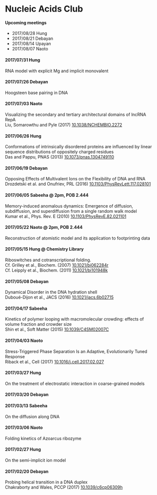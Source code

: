 # Nucleic Acids Club

#### Upcoming meetings
 + 2017/08/28 Hung
 + 2017/08/21 Debayan
 + 2017/08/14 Upayan
 + 2017/08/07 Naoto
 

#### 2017/07/31 Hung
RNA model with explicit Mg and implicit monovalent
 
#### 2017/07/26 Debayan
Hoogsteen base pairing in DNA

#### 2017/07/03 Naoto
Visualizing the secondary and tertiary architectural domains of lncRNA RepA  
Liu, Somarowthu and Pyle (2017) [10.1038/NCHEMBIO.2272](http://dx.doi.org/10.1038/NCHEMBIO.2272)
 
#### 2017/06/26 Hung
Conformations of intrinsically disordered proteins are influenced by linear sequence distributions of oppositely charged residues  
Das and Pappu, PNAS (2013) [10.1073/pnas.1304749110](http://dx.doi.org/10.1073/pnas.1304749110)

#### 2017/06/19 Debayan
Opposing Effects of Multivalent Ions on the Flexibility of DNA and RNA  
Drozdetski et al. and Onufriev, PRL (2016) [10.1103/PhysRevLett.117.028101](http://dx.doi.org/10.1103/PhysRevLett.117.028101)

#### 2017/06/05 Sabeeha @ 2pm, POB 2.444
Memory-induced anomalous dynamics: Emergence of diffusion, subdiffusion, and superdiffusion from a single random walk model  
Kumar et al., Phys. Rev. E (2010) [10.1103/PhysRevE.82.021101](http://dx.doi.org/10.1103/PhysRevE.82.021101)

#### 2017/05/22 Naoto @ 2pm, POB 2.444
Reconstruction of atomistic model and its application to footprinting data
 
#### 2017/05/15 Hung @ Chemistry Library
Riboswitches and cotranscriptional folding.  
Cf. Grilley et al., Biochem. (2007) [10.1021/bi062284r](http://dx.doi.org/10.1021/bi062284r)  
Cf. Leipply et al., Biochem. (2011) [10.1021/bi101948k](http://dx.doi.org/10.1021/bi101948k)

#### 2017/05/08 Debayan
Dynamical Disorder in the DNA hydration shell  
Duboué-Dijon et al., JACS (2016) [10.1021/jacs.6b02715](http://dx.doi.org/10.1021/jacs.6b02715)

#### 2017/04/17 Sabeeha
Kinetics of polymer looping with macromolecular crowding: effects of volume fraction and crowder size  
Shin et al., Soft Matter (2015) [10.1039/C4SM02007C](http://dx.doi.org/10.1039/C4SM02007C)

#### 2017/04/03 Naoto
Stress-Triggered Phase Separation Is an Adaptive, Evolutionarily Tuned Response  
Riback et al., Cell (2017) [10.1016/j.cell.2017.02.027](http://dx.doi.org/10.1016/j.cell.2017.02.027)

#### 2017/03/27 Hung
On the treatment of electrostatic interaction in coarse-grained models  

#### 2017/03/20 Debayan

#### 2017/03/13 Sabeeha
On the diffusion along DNA  

#### 2017/03/06 Naoto
Folding kinetics of Azoarcus ribozyme  

#### 2017/02/27 Hung
On the semi-implicit ion model  

#### 2017/02/20 Debayan 
Probing helical transition in a DNA duplex  
Chakraborty and Wales, PCCP (2017) [10.1039/c6cp06309h](http://dx.doi.org/10.1039/c6cp06309h)

